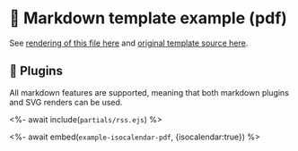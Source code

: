 # 📒 Markdown template example (pdf)

See [rendering of this file here](https://github.com/jparruda/metrics/blob/examples/metrics.markdown.pdf) and [original template source here](https://github.com/jparruda/metrics/blob/master/source/templates/markdown/example.pdf.md).

## 🧩 Plugins

All markdown features are supported, meaning that both markdown plugins and SVG renders can be used.

<%- await include(`partials/rss.ejs`) %>

<%- await embed(`example-isocalendar-pdf`, {isocalendar:true}) %>
